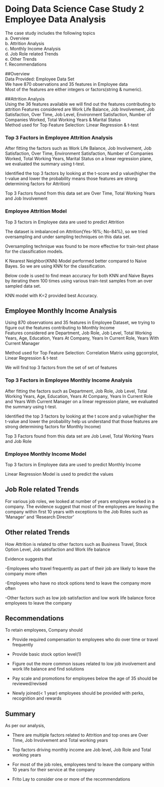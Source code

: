 # Doing Data Science Case Study 2 Employee Data Analysis  

The case study includes the following topics  
  a. Overview  
  b. Attrition Analysis  
  c. Monthly Income Analysis  
  d. Job Role related Trends  
  e. Other Trends  
  f. Recommendations  
  
  ##Overview  
  Data Provided: Employee Data Set  
  We have 870 observations and 35 features in Employee data  
  Most of the features are either integers or factors(string & numeric).  
  
  ##Attrition Analysis   
  Using the 36 features available we will find out the features contributing to attrition
  Features considered are Work Life Balance, Job Involvement, Job Satisfaction, Over Time, Job Level, Environment Satisfaction, Number of Companies Worked, Total Working Years & Marital Status  
  Method used for Top Feature Selection: Linear Regression & t-test  
  
  ### Top 3 Factors in Employee Attrition Analysis  

After fitting the factors such as Work Life Balance, Job Involvement, Job Satisfaction, Over Time, Environment Satisfaction, Number of Companies Worked, Total Working Years, Marital Status on a linear regression plane, we evaluated the summary using t-test.  

Identified the top 3 factors by looking at the t-score and p value(higher the t-value and lower the probability means those features are strong determining factors for Attrition)  

Top 3 Factors found from this data set are Over Time, Total Working Years and Job Involvement  

### Employee Attrition Model  

Top 3 factors in Employee data are used to predict Attrition  

The dataset is imbalanced on Attrition(Yes-16%; No-84%), so we tried oversampling and under sampling techniques on this data set.  

Oversampling technique was found to be more effective for train-test phase for the classification models.  

K Nearest Neighbor(KNN) Model performed better compared to Naive Bayes. So we are using KNN for the classification.  

Below code is used to find mean accuracy for both KNN and Naive Bayes by iterating them 100 times using various train-test samples from an over sampled data set.  

KNN model with K=2 provided best Accuracy.  

## Employee Monthly Income Analysis  

Using 870 observations and 35 features in Employee Dataset, we trying to figure out the features contributing to Monthly Income  
Features considered are Department, Job Role, Job Level, Total Working Years, Age, Education, Years At Company, Years In Current Role, Years With Current Manager  

Method used for Top Feature Selection: Correlation Matrix using ggcorrplot, Linear Regression & t-test   

We will find top 3 factors from the set of set of features  

### Top 3 Factors in Employee Monthly Income Analysis  

After fitting the factors such as Department, Job Role, Job Level, Total Working Years, Age, Education, Years At Company, Years In Current Role and Years With Current Manager on a linear regression plane, we evaluated the summary using t-test.  

Identified the top 3 factors by looking at the t score and p value(higher the t-value and lower the probability help us understand that those features are strong determining factors for Monthly Income)  

Top 3 Factors found from this data set are Job Level, Total Working Years and Job Role  

### Employee Monthly Income Model  

Top 3 factors in Employee data are used to predict Monthly Income  
  
Linear Regression Model is used to predict the values  

## Job Role related Trends

  
For various job roles, we looked at number of years employee worked in a company. The evidence suggest that most of the employees are leaving the company within first 10 years with exceptions to the Job Roles such as  ‘Manager’ and ‘Research Director’  
  
## Other related Trends  

How Attrition is related to other factors such as Business Travel, Stock Option Level, Job satisfaction and Work life balance  

Evidence suggests that  

-Employees who travel frequently as part of their job are likely to leave the company more often  

-Employees who have no stock options tend to  leave the company more often  

-Other factors such as low job satisfaction and low work life balance force employees to leave the company  

## Recommendations  

To retain employees, Company should  
  
- Provide required compensation to employees who do over time or travel frequently  
  
- Provide basic stock option level(1)  
  
- Figure out the more common issues related to low job involvement and work life balance and find solutions  
  
- Pay scale and promotions for employees below the age of 35 should be reviewed/revised  
  
- Newly joined(< 1 year) employees should be provided with perks, recognition and rewards  
  
## Summary  
  
As per our analysis,   
  
- There are multiple factors related to Attrition and top ones are Over Time, Job Involvement and Total working years  
  
- Top factors driving monthly income are Job level, Job Role and Total working years  
  
- For most of the job roles, employees tend to leave the company within 10 years for their service at the company  
  
- Frito Lay to consider one or more of the recommendations  